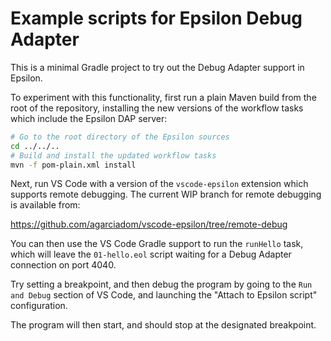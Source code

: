 # Example scripts for Epsilon Debug Adapter

This is a minimal Gradle project to try out the Debug Adapter support in Epsilon.

To experiment with this functionality, first run a plain Maven build from the root of the repository, installing the new versions of the workflow tasks which include the Epsilon DAP server:

```sh
# Go to the root directory of the Epsilon sources
cd ../../..
# Build and install the updated workflow tasks
mvn -f pom-plain.xml install
```

Next, run VS Code with a version of the `vscode-epsilon` extension which supports remote debugging.
The current WIP branch for remote debugging is available from:

https://github.com/agarciadom/vscode-epsilon/tree/remote-debug

You can then use the VS Code Gradle support to run the `runHello` task, which will leave the `01-hello.eol` script waiting for a Debug Adapter connection on port 4040.

Try setting a breakpoint, and then debug the program by going to the `Run and Debug` section of VS Code, and launching the "Attach to Epsilon script" configuration.

The program will then start, and should stop at the designated breakpoint.
